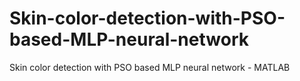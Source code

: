 # Skin-color-detection-with-PSO-based-MLP-neural-network
Skin color detection with PSO based MLP neural network - MATLAB
